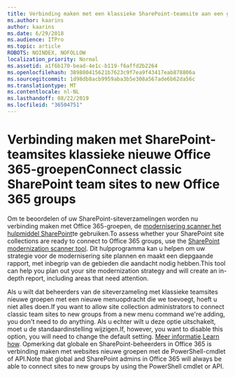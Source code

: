 ```yaml
---
title: Verbinding maken met een klassieke SharePoint-teamsite aan een groep
ms.author: kaarins
author: kaarins
ms.date: 6/29/2018
ms.audience: ITPro
ms.topic: article
ROBOTS: NOINDEX, NOFOLLOW
localization_priority: Normal
ms.assetid: a1f6b170-bead-4e1c-b119-f6affd2b2264
ms.openlocfilehash: 389880415621b7623c9f7ea9f43417eab878806a
ms.sourcegitcommit: 1d98db8acb9959aba3b5e308a567ade6b62da56c
ms.translationtype: MT
ms.contentlocale: nl-NL
ms.lasthandoff: 08/22/2019
ms.locfileid: "36504751"
---
```

# <a name="connect-classic-sharepoint-team-sites-to-new-office-365-groups"></a><span data-ttu-id="d2f61-102">Verbinding maken met SharePoint-teamsites klassieke nieuwe Office 365-groepen</span><span class="sxs-lookup"><span data-stu-id="d2f61-102">Connect classic SharePoint team sites to new Office 365 groups</span></span>

<span data-ttu-id="d2f61-103">Om te beoordelen of uw SharePoint-siteverzamelingen worden nu verbinding maken met Office 365-groepen, de [modernisering scanner het hulpmiddel SharePoint](https://go.microsoft.com/fwlink/?linkid=873066)te gebruiken.</span><span class="sxs-lookup"><span data-stu-id="d2f61-103">To assess whether your SharePoint site collections are ready to connect to Office 365 groups, use the [SharePoint modernization scanner tool](https://go.microsoft.com/fwlink/?linkid=873066).</span></span> <span data-ttu-id="d2f61-104">Dit hulpprogramma kan u helpen om uw strategie voor de modernisering site plannen en maakt een diepgaande rapport, met inbegrip van de gebieden die aandacht nodig hebben.</span><span class="sxs-lookup"><span data-stu-id="d2f61-104">This tool can help you plan out your site modernization strategy and will create an in-depth report, including areas that need attention.</span></span>
  
<span data-ttu-id="d2f61-105">Als u wilt dat beheerders van de siteverzameling met klassieke teamsites nieuwe groepen met een nieuwe menuopdracht die we toevoegt, hoeft u niet alles doen.</span><span class="sxs-lookup"><span data-stu-id="d2f61-105">If you want to allow site collection administrators to connect classic team sites to new groups from a new menu command we're adding, you don't need to do anything.</span></span> <span data-ttu-id="d2f61-106">Als u echter wilt u deze optie uitschakelt, moet u de standaardinstelling wijzigen.</span><span class="sxs-lookup"><span data-stu-id="d2f61-106">If, however, you want to disable this option, you will need to change the default setting.</span></span> <span data-ttu-id="d2f61-107">[Meer informatie](https://go.microsoft.com/fwlink/?linkid=2004316).</span><span class="sxs-lookup"><span data-stu-id="d2f61-107">[Learn how](https://go.microsoft.com/fwlink/?linkid=2004316).</span></span> <span data-ttu-id="d2f61-108">Opmerking dat globale en SharePoint-beheerders in Office 365 is verbinding maken met websites nieuwe groepen met de PowerShell-cmdlet of API.</span><span class="sxs-lookup"><span data-stu-id="d2f61-108">Note that global and SharePoint admins in Office 365 will always be able to connect sites to new groups by using the PowerShell cmdlet or API.</span></span>
  

